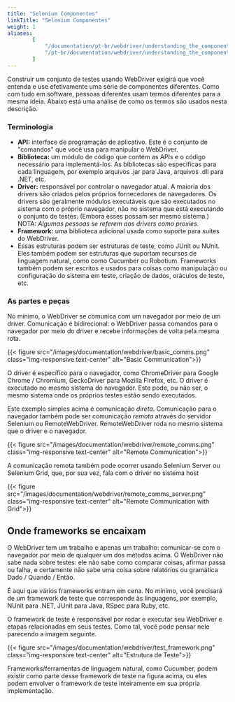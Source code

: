 ```yaml
---
title: "Selenium Componentes"
linkTitle: "Selenium Componentes"
weight: 1
aliases:
        [
            "/documentation/pt-br/webdriver/understanding_the_components/",
            "/pt-br/documentation/webdriver/understanding_the_components/"
        ]
---
```


Construir um conjunto de testes usando WebDriver exigirá que você entenda e
use efetivamente uma série de componentes diferentes. Como com tudo em
software, pessoas diferentes usam termos diferentes para a mesma ideia. Abaixo está
uma análise de como os termos são usados nesta descrição.

### Terminologia

* **API:** interface de programação de aplicativo. Este é o conjunto de "comandos" que
você usa para manipular o WebDriver.
* **Biblioteca:** um módulo de código que contém as APIs e o código necessário
para implementá-los. As bibliotecas são específicas para cada linguagem, por exemplo arquivos
.jar para Java, arquivos .dll para .NET, etc.
* **Driver:** responsável por controlar o navegador atual. A maioria dos drivers
são criados pelos próprios fornecedores de navegadores. Os drivers são geralmente
módulos executáveis ​​que são executados no sistema com o próprio navegador,
não no sistema que está executando o conjunto de testes. (Embora esses possam ser
mesmo sistema.) NOTA: _Algumas pessoas se referem aos drivers como proxies._
* **Framework:** uma biblioteca adicional usada como suporte para suítes do WebDriver.
* Essas estruturas podem ser estruturas de teste, como JUnit ou NUnit.
Eles também podem ser estruturas que suportam recursos de linguagem natural, como
como Cucumber ou Robotium. Frameworks também podem ser escritos e usados ​​para
coisas como manipulação ou configuração do sistema em teste,
criação de dados, oráculos de teste, etc.


### As partes e peças
No mínimo, o WebDriver se comunica com um navegador por meio de um driver. Comunicação
é bidirecional: o WebDriver passa comandos para o navegador por meio do driver e
recebe informações de volta pela mesma rota.

{{< figure src="/images/documentation/webdriver/basic_comms.png" class="img-responsive text-center" alt="Basic Communication">}}

O driver é específico para o navegador, como ChromeDriver para Google
Chrome / Chromium, GeckoDriver para Mozilla Firefox, etc. O driver é
executado no mesmo sistema do navegador. Este pode, ou não ser, o mesmo sistema onde
os próprios testes estão sendo executados.

Este exemplo simples acima é comunicação _direta_. Comunicação para o
navegador também pode ser comunicação _remota_ através do servidor Selenium ou
RemoteWebDriver. RemoteWebDriver roda no mesmo sistema que o driver
e o navegador.

{{< figure src="/images/documentation/webdriver/remote_comms.png" class="img-responsive text-center" alt="Remote Communication">}}

A comunicação remota também pode ocorrer usando Selenium Server ou Selenium
Grid, que, por sua vez, fala com o driver no sistema host

{{< figure src="/images/documentation/webdriver/remote_comms_server.png" class="img-responsive text-center" alt="Remote Communication with Grid">}}

## Onde frameworks se encaixam

O WebDriver tem um trabalho e apenas um trabalho: comunicar-se com o navegador por meio de qualquer um
dos métodos acima. O WebDriver não sabe nada sobre testes: ele não
sabe como comparar coisas, afirmar passa ou falha, e certamente não sabe
uma coisa sobre relatórios ou gramática Dado / Quando / Então.

É aqui que vários frameworks entram em cena. No mínimo, você precisará de um framework de
teste que corresponde às linguagens, por exemplo, NUnit para .NET, JUnit
para Java, RSpec para Ruby, etc.

O framework de teste é responsável por rodar e executar seu WebDriver
e etapas relacionadas em seus testes. Como tal, você pode pensar nele parecendo a imagem seguinte.

{{< figure src="/images/documentation/webdriver/test_framework.png" class="img-responsive text-center" alt="Estrutura de Teste">}}

Frameworks/ferramentas de linguagem natural, como Cucumber, podem existir como parte desse
framework de teste na figura acima, ou eles podem envolver o framework de teste
inteiramente em sua própria implementação.
